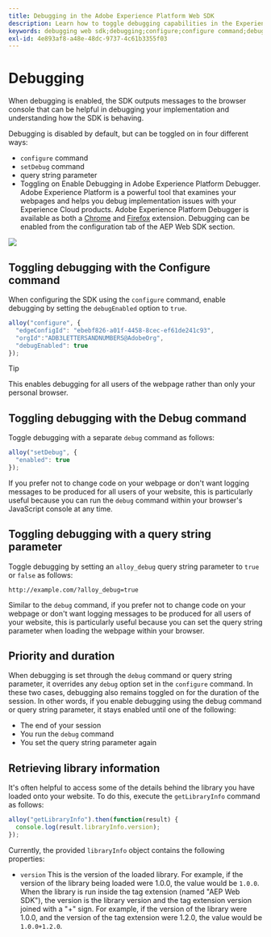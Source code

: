 ```yaml
---
title: Debugging in the Adobe Experience Platform Web SDK
description: Learn how to toggle debugging capabilities in the Experience Platform Web SDK.
keywords: debugging web sdk;debugging;configure;configure command;debug command;edgeConfigId;setDebug;debugEnabled;debug;
exl-id: 4e893af8-a48e-48dc-9737-4c61b3355f03
---
```

# Debugging

When debugging is enabled, the SDK outputs messages to the browser console that can be helpful in debugging your implementation and understanding how the SDK is behaving.

Debugging is disabled by default, but can be toggled on in four different ways:

* `configure` command
* `setDebug` command
* query string parameter
* Toggling on Enable Debugging in Adobe Experience Platform Debugger. Adobe Experience Platform is a powerful tool that examines your webpages and helps you debug implementation issues with your Experience Cloud products. Adobe Experience Platform Debugger is available as both a [Chrome](https://chrome.google.com/webstore/detail/adobe-experience-platform/bfnnokhpnncpkdmbokanobigaccjkpob) and [Firefox](https://addons.mozilla.org/en-US/firefox/addon/adobe-experience-platform-dbg/) extension. Debugging can be enabled from the configuration tab of the AEP Web SDK section. 

![](./assets/enable-debugging.png)

## Toggling debugging with the Configure command

When configuring the SDK using the `configure` command, enable debugging by setting the `debugEnabled` option to `true`.

```javascript
alloy("configure", {
  "edgeConfigId": "ebebf826-a01f-4458-8cec-ef61de241c93",
  "orgId":"ADB3LETTERSANDNUMBERS@AdobeOrg",
  "debugEnabled": true
});
```

>[!TIP]
>
>This enables debugging for all users of the webpage rather than only your personal browser.

## Toggling debugging with the Debug command

Toggle debugging with a separate `debug` command as follows:

```javascript
alloy("setDebug", {
  "enabled": true
});
```

If you prefer not to change code on your webpage or don't want logging messages to be produced for all users of your website, this is particularly useful because you can run the `debug` command within your browser's JavaScript console at any time.

## Toggling debugging with a query string parameter

Toggle debugging by setting an `alloy_debug` query string parameter to `true` or `false` as follows:

```HTTP
http://example.com/?alloy_debug=true
```

Similar to the `debug` command, if you prefer not to change code on your webpage or don't want logging messages to be produced for all users of your website, this is particularly useful because you can set the query string parameter when loading the webpage within your browser.

## Priority and duration

When debugging is set through the `debug` command or query string parameter, it overrides any `debug` option set in the `configure` command. In these two cases, debugging also remains toggled on for the duration of the session. In other words, if you enable debugging using the debug command or query string parameter, it stays enabled until one of the following:

* The end of your session
* You run the `debug` command
* You set the query string parameter again

## Retrieving library information

It's often helpful to access some of the details behind the library you have loaded onto your website. To do this, execute the `getLibraryInfo` command as follows:

```js
alloy("getLibraryInfo").then(function(result) {
  console.log(result.libraryInfo.version);
});
```

Currently, the provided `libraryInfo` object contains the following properties:

* `version` This is the version of the loaded library. For example, if the version of the library being loaded were 1.0.0, the value would be `1.0.0`. When the library is run inside the tag extension (named "AEP Web SDK"), the version is the library version and the tag extension version joined with a "+" sign. For example, if the version of the library were 1.0.0, and the version of the tag extension were 1.2.0, the value would be `1.0.0+1.2.0`.
